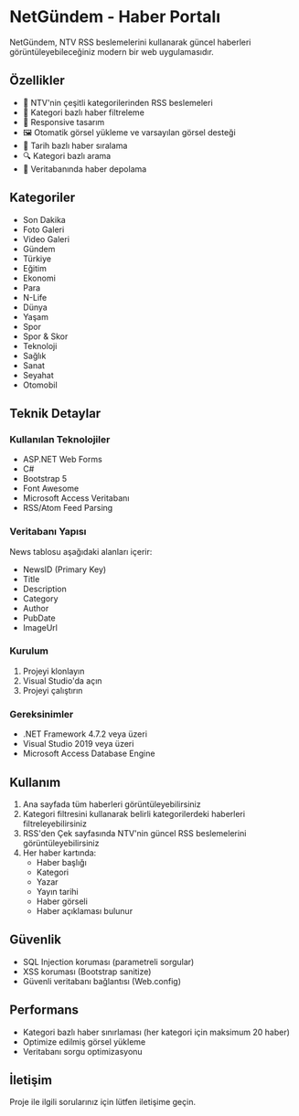# NetGündem - Haber Portalı

NetGündem, NTV RSS beslemelerini kullanarak güncel haberleri görüntüleyebileceğiniz modern bir web uygulamasıdır.

## Özellikler

- 📰 NTV'nin çeşitli kategorilerinden RSS beslemeleri
- 🎯 Kategori bazlı haber filtreleme
- 📱 Responsive tasarım
- 🖼️ Otomatik görsel yükleme ve varsayılan görsel desteği
- 📅 Tarih bazlı haber sıralama
- 🔍 Kategori bazlı arama
- 💾 Veritabanında haber depolama

## Kategoriler

- Son Dakika
- Foto Galeri
- Video Galeri
- Gündem
- Türkiye
- Eğitim
- Ekonomi
- Para
- N-Life
- Dünya
- Yaşam
- Spor
- Spor & Skor
- Teknoloji
- Sağlık
- Sanat
- Seyahat
- Otomobil

## Teknik Detaylar

### Kullanılan Teknolojiler

- ASP.NET Web Forms
- C#
- Bootstrap 5
- Font Awesome
- Microsoft Access Veritabanı
- RSS/Atom Feed Parsing

### Veritabanı Yapısı

News tablosu aşağıdaki alanları içerir:

- NewsID (Primary Key)
- Title
- Description
- Category
- Author
- PubDate
- ImageUrl

### Kurulum

1. Projeyi klonlayın
2. Visual Studio'da açın
3. Projeyi çalıştırın

### Gereksinimler

- .NET Framework 4.7.2 veya üzeri
- Visual Studio 2019 veya üzeri
- Microsoft Access Database Engine

## Kullanım

1. Ana sayfada tüm haberleri görüntüleyebilirsiniz
2. Kategori filtresini kullanarak belirli kategorilerdeki haberleri filtreleyebilirsiniz
3. RSS'den Çek sayfasında NTV'nin güncel RSS beslemelerini görüntüleyebilirsiniz
4. Her haber kartında:
   - Haber başlığı
   - Kategori
   - Yazar
   - Yayın tarihi
   - Haber görseli
   - Haber açıklaması bulunur

## Güvenlik

- SQL Injection koruması (parametreli sorgular)
- XSS koruması (Bootstrap sanitize)
- Güvenli veritabanı bağlantısı (Web.config)

## Performans

- Kategori bazlı haber sınırlaması (her kategori için maksimum 20 haber)
- Optimize edilmiş görsel yükleme
- Veritabanı sorgu optimizasyonu

## İletişim

Proje ile ilgili sorularınız için lütfen iletişime geçin.
